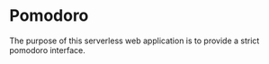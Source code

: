 # Pomodoro

The purpose of this serverless web application is to provide a strict pomodoro interface.